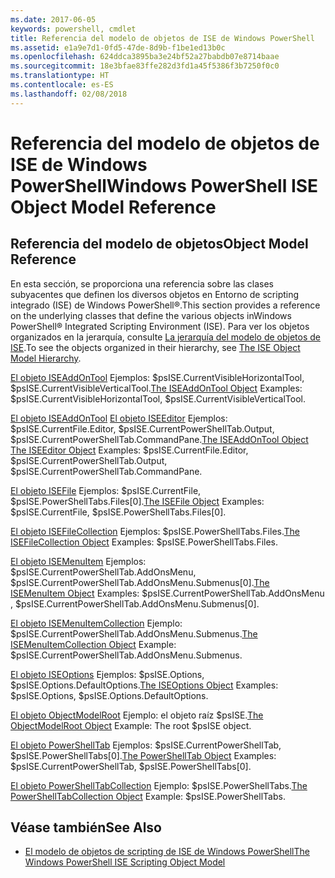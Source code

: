 ```yaml
---
ms.date: 2017-06-05
keywords: powershell, cmdlet
title: Referencia del modelo de objetos de ISE de Windows PowerShell
ms.assetid: e1a9e7d1-0fd5-47de-8d9b-f1be1ed13b0c
ms.openlocfilehash: 624ddca3895ba3e24bf52a27babdb07e8714baae
ms.sourcegitcommit: 18e3bfae83ffe282d3fd1a45f5386f3b7250f0c0
ms.translationtype: HT
ms.contentlocale: es-ES
ms.lasthandoff: 02/08/2018
---
```

# <a name="windows-powershell-ise-object-model-reference"></a><span data-ttu-id="35d43-103">Referencia del modelo de objetos de ISE de Windows PowerShell</span><span class="sxs-lookup"><span data-stu-id="35d43-103">Windows PowerShell ISE Object Model Reference</span></span>
  
## <a name="object-model-reference"></a><span data-ttu-id="35d43-104">Referencia del modelo de objetos</span><span class="sxs-lookup"><span data-stu-id="35d43-104">Object Model Reference</span></span>
 <span data-ttu-id="35d43-105">En esta sección, se proporciona una referencia sobre las clases subyacentes que definen los diversos objetos en Entorno de scripting integrado (ISE) de Windows PowerShell®.</span><span class="sxs-lookup"><span data-stu-id="35d43-105">This section provides a reference on the underlying classes that define the various objects inWindows PowerShell® Integrated Scripting Environment (ISE).</span></span> <span data-ttu-id="35d43-106">Para ver los objetos organizados en la jerarquía, consulte [La jerarquía del modelo de objetos de ISE](The-ISE-Object-Model-Hierarchy.md).</span><span class="sxs-lookup"><span data-stu-id="35d43-106">To see the objects organized in their hierarchy, see [The ISE Object Model Hierarchy](The-ISE-Object-Model-Hierarchy.md).</span></span>

 <span data-ttu-id="35d43-107">[El objeto ISEAddOnTool](The-ISEAddOnTool-Object.md) Ejemplos: $psISE.CurrentVisibleHorizontalTool, $psISE.CurrentVisibleVerticalTool.</span><span class="sxs-lookup"><span data-stu-id="35d43-107">[The ISEAddOnTool Object](The-ISEAddOnTool-Object.md) Examples: $psISE.CurrentVisibleHorizontalTool, $psISE.CurrentVisibleVerticalTool.</span></span>

 <span data-ttu-id="35d43-108">[El objeto ISEAddOnTool](The-ISEAddOnTool-Object.md) [El objeto ISEEditor](The-ISEEditor-Object.md) Ejemplos: $psISE.CurrentFile.Editor, $psISE.CurrentPowerShellTab.Output, $psISE.CurrentPowerShellTab.CommandPane.</span><span class="sxs-lookup"><span data-stu-id="35d43-108">[The ISEAddOnTool Object](The-ISEAddOnTool-Object.md) [The ISEEditor Object](The-ISEEditor-Object.md) Examples: $psISE.CurrentFile.Editor, $psISE.CurrentPowerShellTab.Output, $psISE.CurrentPowerShellTab.CommandPane.</span></span>

 <span data-ttu-id="35d43-109">[El objeto ISEFile](The-ISEFile-Object.md) Ejemplos: $psISE.CurrentFile, $psISE.PowerShellTabs.Files\[0\].</span><span class="sxs-lookup"><span data-stu-id="35d43-109">[The ISEFile Object](The-ISEFile-Object.md) Examples: $psISE.CurrentFile, $psISE.PowerShellTabs.Files\[0\].</span></span>

 <span data-ttu-id="35d43-110">[El objeto ISEFileCollection](The-ISEFileCollection-Object.md) Ejemplos: $psISE.PowerShellTabs.Files.</span><span class="sxs-lookup"><span data-stu-id="35d43-110">[The ISEFileCollection Object](The-ISEFileCollection-Object.md) Examples: $psISE.PowerShellTabs.Files.</span></span>

 <span data-ttu-id="35d43-111">[El objeto ISEMenuItem](The-ISEMenuItem-Object.md) Ejemplos: $psISE.CurrentPowerShellTab.AddOnsMenu, $psISE.CurrentPowerShellTab.AddOnsMenu.Submenus\[0\].</span><span class="sxs-lookup"><span data-stu-id="35d43-111">[The ISEMenuItem Object](The-ISEMenuItem-Object.md) Examples: $psISE.CurrentPowerShellTab.AddOnsMenu , $psISE.CurrentPowerShellTab.AddOnsMenu.Submenus\[0\].</span></span>

 <span data-ttu-id="35d43-112">[El objeto ISEMenuItemCollection](The-ISEMenuItemCollection-Object.md) Ejemplo: $psISE.CurrentPowerShellTab.AddOnsMenu.Submenus.</span><span class="sxs-lookup"><span data-stu-id="35d43-112">[The ISEMenuItemCollection Object](The-ISEMenuItemCollection-Object.md) Example: $psISE.CurrentPowerShellTab.AddOnsMenu.Submenus.</span></span>

 <span data-ttu-id="35d43-113">[El objeto ISEOptions](The-ISEOptions-Object.md) Ejemplos: $psISE.Options, $psISE.Options.DefaultOptions.</span><span class="sxs-lookup"><span data-stu-id="35d43-113">[The ISEOptions Object](The-ISEOptions-Object.md) Examples: $psISE.Options, $psISE.Options.DefaultOptions.</span></span>

 <span data-ttu-id="35d43-114">[El objeto ObjectModelRoot](The-ObjectModelRoot-Object.md) Ejemplo: el objeto raíz $psISE.</span><span class="sxs-lookup"><span data-stu-id="35d43-114">[The ObjectModelRoot Object](The-ObjectModelRoot-Object.md) Example: The root $psISE object.</span></span>

 <span data-ttu-id="35d43-115">[El objeto PowerShellTab](The-PowerShellTab-Object.md) Ejemplos: $psISE.CurrentPowerShellTab, $psISE.PowerShellTabs\[0\].</span><span class="sxs-lookup"><span data-stu-id="35d43-115">[The PowerShellTab Object](The-PowerShellTab-Object.md) Examples: $psISE.CurrentPowerShellTab, $psISE.PowerShellTabs\[0\].</span></span>

 <span data-ttu-id="35d43-116">[El objeto PowerShellTabCollection](The-PowerShellTabCollection-Object.md) Ejemplo: $psISE.PowerShellTabs.</span><span class="sxs-lookup"><span data-stu-id="35d43-116">[The PowerShellTabCollection Object](The-PowerShellTabCollection-Object.md) Example: $psISE.PowerShellTabs.</span></span>

## <a name="see-also"></a><span data-ttu-id="35d43-117">Véase también</span><span class="sxs-lookup"><span data-stu-id="35d43-117">See Also</span></span>
- [<span data-ttu-id="35d43-118">El modelo de objetos de scripting de ISE de Windows PowerShell</span><span class="sxs-lookup"><span data-stu-id="35d43-118">The Windows PowerShell ISE Scripting Object Model</span></span>](The-Windows-PowerShell-ISE-Scripting-Object-Model.md)
